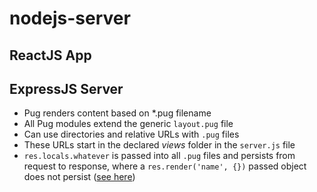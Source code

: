 # nodejs-server

## ReactJS App

## ExpressJS Server

- Pug renders content based on *.pug filename
- All Pug modules extend the generic `layout.pug` file
- Can use directories and relative URLs with `.pug` files
- These URLs start in the declared *views* folder in the `server.js` file
- `res.locals.whatever` is passed into all `.pug` files and persists from request to response, where a `res.render('name', {})` passed object does not persist ([see here](https://teamtreehouse.com/community/resrender-passing-in-object-vs-resrenderlocals-variables))
